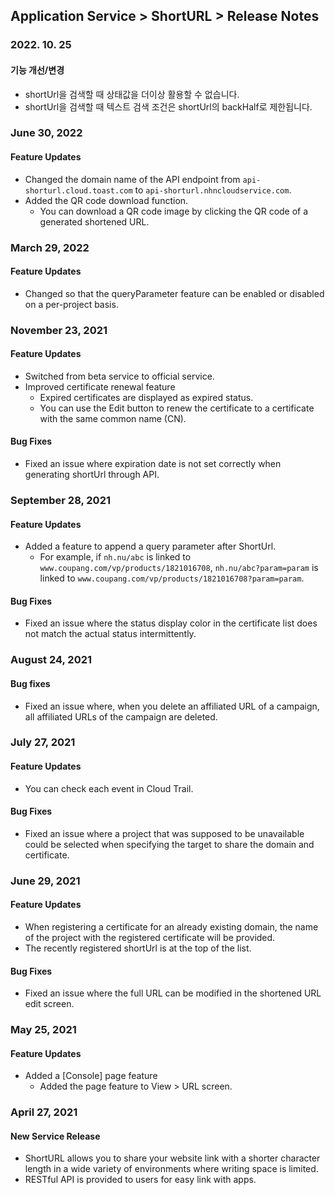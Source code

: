 ## Application Service > ShortURL > Release Notes

### 2022. 10. 25

#### 기능 개선/변경
* shortUrl을 검색할 때 상태값을 더이상 활용할 수 없습니다.
* shortUrl을 검색할 때 텍스트 검색 조건은 shortUrl의 backHalf로 제한됩니다.

### June 30, 2022

#### Feature Updates
* Changed the domain name of the API endpoint from `api-shorturl.cloud.toast.com` to `api-shorturl.nhncloudservice.com`.
* Added the QR code download function.
    * You can download a QR code image by clicking the QR code of a generated shortened URL.

### March 29, 2022

#### Feature Updates
* Changed so that the queryParameter feature can be enabled or disabled on a per-project basis.

### November 23, 2021

#### Feature Updates
* Switched from beta service to official service.
* Improved certificate renewal feature
    * Expired certificates are displayed as expired status.
    * You can use the Edit button to renew the certificate to a certificate with the same common name (CN).

#### Bug Fixes
* Fixed an issue where expiration date is not set correctly when generating shortUrl through API.

### September 28, 2021

#### Feature Updates
* Added a feature to append a query parameter after ShortUrl.
    * For example, if `nh.nu/abc` is linked to `www.coupang.com/vp/products/1821016708`, `nh.nu/abc?param=param` is linked to `www.coupang.com/vp/products/1821016708?param=param`.

#### Bug Fixes
* Fixed an issue where the status display color in the certificate list does not match the actual status intermittently.

### August 24, 2021

#### Bug fixes
* Fixed an issue where, when you delete an affiliated URL of a campaign, all affiliated URLs of the campaign are deleted.

### July 27, 2021

#### Feature Updates
* You can check each event in Cloud Trail.

#### Bug Fixes
* Fixed an issue where a project that was supposed to be unavailable could be selected when specifying the target to share the domain and certificate.

### June 29, 2021

#### Feature Updates
* When registering a certificate for an already existing domain, the name of the project with the registered certificate will be provided.
* The recently registered shortUrl is at the top of the list.

#### Bug Fixes
* Fixed an issue where the full URL can be modified in the shortened URL edit screen.

### May 25, 2021

#### Feature Updates
* Added a [Console] page feature
    * Added the page feature to View > URL screen.

### April 27, 2021

#### New Service Release
* ShortURL allows you to share your website link with a shorter character length in a wide variety of environments where writing space is limited.
* RESTful API is provided to users for easy link with apps.
